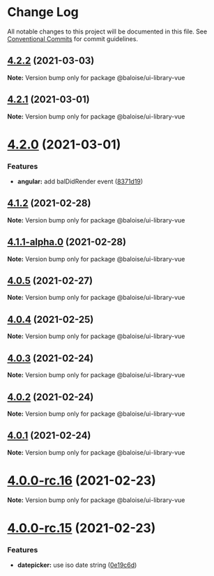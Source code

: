 # Change Log

All notable changes to this project will be documented in this file.
See [Conventional Commits](https://conventionalcommits.org) for commit guidelines.

## [4.2.2](https://github.com/baloise/ui-library/compare/v4.2.1...v4.2.2) (2021-03-03)

**Note:** Version bump only for package @baloise/ui-library-vue





## [4.2.1](https://github.com/baloise/ui-library/compare/v4.2.0...v4.2.1) (2021-03-01)

**Note:** Version bump only for package @baloise/ui-library-vue





# [4.2.0](https://github.com/baloise/ui-library/compare/v4.1.2...v4.2.0) (2021-03-01)


### Features

* **angular:** add balDidRender event ([8371d19](https://github.com/baloise/ui-library/commit/8371d1940837c9ff474cc975bdaa15ef14dc3770))





## [4.1.2](https://github.com/baloise/ui-library/compare/v4.1.1...v4.1.2) (2021-02-28)

**Note:** Version bump only for package @baloise/ui-library-vue





## [4.1.1-alpha.0](https://github.com/baloise/ui-library/compare/v4.1.0-alpha.0...v4.1.1-alpha.0) (2021-02-28)

**Note:** Version bump only for package @baloise/ui-library-vue





## [4.0.5](https://github.com/baloise/ui-library/compare/v4.0.4...v4.0.5) (2021-02-27)

**Note:** Version bump only for package @baloise/ui-library-vue





## [4.0.4](https://github.com/baloise/ui-library/compare/v4.0.3...v4.0.4) (2021-02-25)

**Note:** Version bump only for package @baloise/ui-library-vue





## [4.0.3](https://github.com/baloise/ui-library/compare/v4.0.2...v4.0.3) (2021-02-24)

**Note:** Version bump only for package @baloise/ui-library-vue





## [4.0.2](https://github.com/baloise/ui-library/compare/v4.0.1...v4.0.2) (2021-02-24)

**Note:** Version bump only for package @baloise/ui-library-vue





## [4.0.1](https://github.com/baloise/ui-library/compare/v4.0.0...v4.0.1) (2021-02-24)

**Note:** Version bump only for package @baloise/ui-library-vue





# [4.0.0-rc.16](https://github.com/baloise/ui-library/compare/v4.0.0-rc.15...v4.0.0-rc.16) (2021-02-23)

**Note:** Version bump only for package @baloise/ui-library-vue





# [4.0.0-rc.15](https://github.com/baloise/ui-library/compare/v4.0.0-rc.14...v4.0.0-rc.15) (2021-02-23)


### Features

* **datepicker:** use iso date string ([0e19c6d](https://github.com/baloise/ui-library/commit/0e19c6dc584919f8195351e3e82346474664fa7a))
